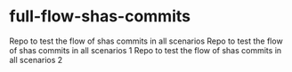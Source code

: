 # full-flow-shas-commits
Repo to test the flow of shas commits in all scenarios
Repo to test the flow of shas commits in all scenarios 1
Repo to test the flow of shas commits in all scenarios 2
